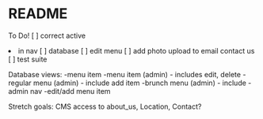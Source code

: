 README
======

To Do!
[ ] correct active <li> in nav
[ ] database
[ ] edit menu
[ ] add photo upload to email contact us
[ ] test suite


Database
  views:
    -menu item
    -menu item (admin) - includes edit, delete
    -regular menu (admin) - include add item
    -brunch menu (admin) - include
    -admin nav
    -edit/add menu item




Stretch goals:
  CMS access to about_us, Location, Contact?
